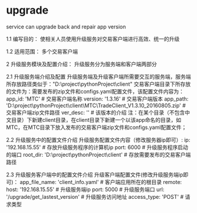 # upgrade
service can upgrade back and repair app version

1.1	编写目的：
	使相关人员使用升级服务对交易客户端进行高效、统一的升级
  
1.2	适用范围：
	多个交易客户端
  
2 	升级服务模块及配置介绍：
升级服务分为服务端和客户端两部分
  
2.1	升级服务端介绍及配置
  	升级服务端及升级客户端所需要交互的服务端，服务端所存放路径类似于："D:\project\pythonProject\client"
	交易客户端目录下所存放的文件为：需要发布的zip文件和configs.yaml配置文件，该配置文件内容为：
	    app_id: 'MTC'  # 交易客户端名称
	    version: '1.3.16'  # 交易客户端版本
	    app_path: 'D:\project\pythonProject\client\MTC\TradeClient_V1.3.10_20160805.zip'  # 交易客户端zip文件路径
	    ver_desc: ''  # 该版本的介绍
注：在某个目录（不包含中文目录）下新建client目录，在client目录下新建一个以该app命名的目录，如MTC，在MTC目录下放入发布的交易客户端zip文件和configs.yaml配置文件；

2.2	升级服务中的配置文件介绍
	升级服务配置文件内容（修改服务器ip即可）:
	    ip: '192.168.15.55'  # 存放升级服务程序的计算机ip
	    port: 6000  # 升级服务程序启动的端口
	    root_dir: 'D:\project\pythonProject\client'  # 存放需要发布的交易客户端路径
    
2.3	升级服务客户端中的配置文件介绍
	升级客户端配置文件(修改升级服务端ip即可)：
	    app_file_name: 'client_info.yaml'  # 客户端应用所在的根目录
	    remote:
	      host: '192.168.15.55'  # 升级服务端ip
	      port: 5000  # 升级服务端口
	      url: '/upgrade/get_lastest_version'  # 升级服务访问地址
	      access_type: 'POST'  # 请求类型



